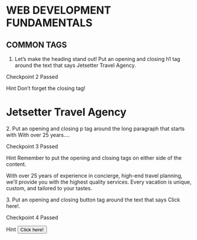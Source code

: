 # WEB DEVELOPMENT FUNDAMENTALS

## COMMON TAGS

1. Let’s make the heading stand out! Put an opening and closing h1 tag around the text that says Jetsetter Travel Agency.

Checkpoint 2 Passed

Hint
Don’t forget the closing tag!

<h1>Jetsetter Travel Agency</h1>
2.
Put an opening and closing p tag around the long paragraph that starts with With over 25 years....

Checkpoint 3 Passed

Hint
Remember to put the opening and closing tags on either side of the content.

<p>With over 25 years of experience in concierge, high-end travel planning, we'll provide you with the highest quality services. Every vacation is unique, custom, and tailored to your tastes.</p>
3.
Put an opening and closing button tag around the text that says Click here!.

Checkpoint 4 Passed

Hint
<button>Click here!</button>
